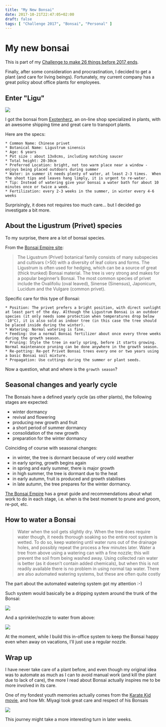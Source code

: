 ```yaml
---
title: "My New Bonsai"
date: 2017-10-21T22:47:05+02:00
draft: false
tags: [ "Challenge 2017", "Bonsai", "Personal" ]
---
```


# My new bonsai

This is part of my [Challenge to make 26 things before 2017 ends](https://github.com/alignan/things-to-do/blob/master/README.md).

Finally, after some consideration and procrastination, I decided to get a plant (and care for living beings).  Fortunately, my current company has a great policy about office plants for employees.

## Enter "Ligu"

[![](/img/my-new-bonsai/00.jpg)](/img/my-new-bonsai/00.jpg)

I got the bonsai from [Exotenherz](https://www.exotenherz.de/Chinese-privet-Ligustrum-sinensis-6-years), an on-line shop specialized in plants, with an awesome shipping time and great care to transport plants.

Here are the specs:

````
* Common Name: Chinese privet 
* Botanical Name: Ligustrum sinensis
* Age: 6 years
* Pot size : about 13x8cms, including matching saucer
* Total height: 20-30cm
* Preferred Location: bright, not too warm place near a window - enjoys being placed outdoors during summer
* Water: in summer it needs plenty of water, at least 2-3 times.  When the shoot tips and leaves hang limply, it is urgent to re-water.
* Tip: Instead of watering give your bonsai a water bath for about 10 minutes once or twice a week.
* Fertilization: every 2-3 weeks in the summer, in winter every 4-6 weeks
````

Surprisingly, it does not requires too much care... but I decided go investigate a bit more.

## About the Ligustrum (Privet) species

To my surprise, there are a lot of bonsai species.

From the [Bonsai Empire site](https://www.bonsaiempire.com/tree-species/ligustrum):

> The Ligustrum (Privet) botanical family consists of many subspecies and cultivars (>50) with a diversity of leaf colors and forms. The Ligustrum is often used for hedging, which can be a source of great (thick trunked) Bonsai material.
> The tree is very strong and makes for a popular beginner’s Bonsai. The most common species of privet include the Ovalifoliu (oval leaved), Sinense (Sinensus), Japonicum, Lucidum and the Vulgare (common privet).

Specific care for this type of Bonsai:

```
* Position: The privet prefers a bright position, with direct sunlight at least part of the day. Although the Ligustrum Bonsai is an outdoor species (it only needs some protection when temperatures drop below -10°C), it is also sold as indoor tree (in this case the tree should be placed inside during the winter).
* Watering: Normal watering is fine.
* Feeding: Use a normal Bonsai fertilizer about once every three weeks during the growth season.
* Pruning: Style the tree in early spring, before it starts growing. Normal maintenance pruning can be done anywhere in the growth season.
* Re-potting: Re-pot Privet Bonsai trees every one or two years using a basic Bonsai soil mixture.
* Propagation: Use cuttings during the summer or plant seeds.
```

Now a question, what and where is the `growth season`?

## Seasonal changes and yearly cycle

The Bonsais have a defined yearly cycle (as other plants), the following stages are expected:

* winter dormancy
* revival and flowering
* producing new growth and fruit
* a short period of summer dormancy
* consolidation of the new growth
* preparation for the winter dormancy

Coinciding of course with seasonal changes:

* in winter, the tree is dormant because of very cold weather
* in early spring, growth begins again
* in spring and early summer, there is major growth
* in high summer, the tree is dormant due to the heat
* in early autumn, fruit is produced and growth stabilises
* in late autumn, the tree prepares for the winter dormancy.

[The Bonsai Empire](https://www.bonsaiempire.com/basics/bonsai-care/calendar) has a great guide and recommendations about what work to do in each stage, i.e. when is the best moment to prune and groom, re-pot, etc.

## How to water a Bonsai

> Water when the soil gets slightly dry. When the tree does require water though, it needs thorough soaking so the entire root system is wetted. To do so, keep watering until water runs out of the drainage holes, and possibly repeat the process a few minutes later.
> Water a tree from above using a watering can with a fine nozzle; this will prevent the soil from being washed away. Using collected rain water is better (as it doesn’t contain added chemicals), but when this is not readily available there is no problem in using normal tap water. There are also automated watering systems, but these are often quite costly

The part about the automated watering system got my attention :-)

Such system would basically be a dripping system around the trunk of the Bonsai:

[![](/img/my-new-bonsai/01.jpg)](/img/my-new-bonsai/01.jpg)

And a sprinkler/nozzle to water from above:

[![](/img/my-new-bonsai/02.jpg)](/img/my-new-bonsai/02.jpg)

At the moment, while I build this in-office system to keep the Bonsai happy even when away on vacations, I'll just use a regular nozzle.

## Wrap up

I have never take care of a plant before, and even though my original idea was to automate as much as I can to avoid manual work (and kill the plant due to lack of care), the more I read about Bonsai actually inspires me to be more involved in its care.

One of my fondest youth memories actually comes from the [Karate Kid movie](https://en.wikipedia.org/wiki/The_Karate_Kid), and how Mr. Miyagi took great care and respect of his Bonsais

[![](/img/my-new-bonsai/03.jpg)](/img/my-new-bonsai/03.jpg)

This journey might take a more interesting turn in later weeks.